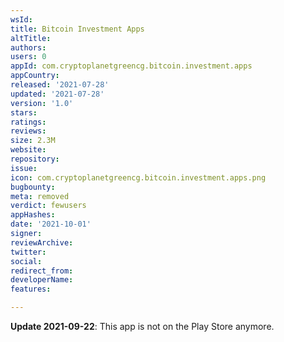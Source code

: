 ```yaml
---
wsId: 
title: Bitcoin Investment Apps
altTitle: 
authors: 
users: 0
appId: com.cryptoplanetgreencg.bitcoin.investment.apps
appCountry: 
released: '2021-07-28'
updated: '2021-07-28'
version: '1.0'
stars: 
ratings: 
reviews: 
size: 2.3M
website: 
repository: 
issue: 
icon: com.cryptoplanetgreencg.bitcoin.investment.apps.png
bugbounty: 
meta: removed
verdict: fewusers
appHashes: 
date: '2021-10-01'
signer: 
reviewArchive: 
twitter: 
social: 
redirect_from: 
developerName: 
features: 

---
```


**Update 2021-09-22**: This app is not on the Play Store anymore.
